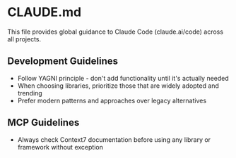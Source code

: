 # CLAUDE.md

This file provides global guidance to Claude Code (claude.ai/code) across all projects.

## Development Guidelines

-   Follow YAGNI principle - don't add functionality until it's actually needed
-   When choosing libraries, prioritize those that are widely adopted and trending
-   Prefer modern patterns and approaches over legacy alternatives

## MCP Guidelines

-   Always check Context7 documentation before using any library or framework without exception
